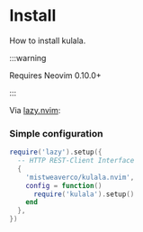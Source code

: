 # Install

How to install kulala.

:::warning

Requires Neovim 0.10.0+

:::

Via [lazy.nvim](https://github.com/folke/lazy.nvim):

### Simple configuration

```lua title="init.lua"
require('lazy').setup({
  -- HTTP REST-Client Interface
  {
    'mistweaverco/kulala.nvim',
    config = function()
      require('kulala').setup()
    end
  },
})
```

